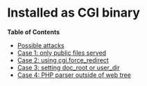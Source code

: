 Installed as CGI binary
=======================

**Table of Contents**

-   [Possible attacks](/security/cgi-bin/attacks.html)
-   [Case 1: only public files served](/security/cgi-bin/default.html)
-   [Case 2: using
    cgi.force\_redirect](/security/cgi-bin/force-redirect.html)
-   [Case 3: setting doc\_root or
    user\_dir](/security/cgi-bin/doc-root.html)
-   [Case 4: PHP parser outside of web
    tree](/security/cgi-bin/shell.html)
